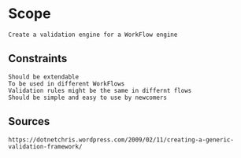 # Scope
	Create a validation engine for a WorkFlow engine

## Constraints
	Should be extendable
	To be used in different WorkFlows
	Validation rules might be the same in differnt flows
	Should be simple and easy to use by newcomers

## Sources
	https://dotnetchris.wordpress.com/2009/02/11/creating-a-generic-validation-framework/
